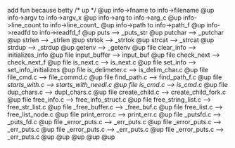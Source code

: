 add  fun because betty /* up */
@up  info->fname   to  info->filename
@up  info->argv to info->argv_x
@up  info->arg   to info->arg_c
@up  info->line_count to info->line_count_
@up  info->path  to info->path_f
@up  info->readfd  to info->readfd_f
@up  puts --> _puts_str
@up  putchar --> _putchar
@up  strlen --> _strlen
@up  strtok --> _strtok
@up  strcat --> _strcat
@up  strdup --> _strdup
@up  getenv --> _getenv
@up  file clear_info --> initializes_info
@up  file input_buffer --> input_buf
@up  file check_next --> check_next_f
@up  file is_next.c --> is_next.c
@up  file set_info --> set_info_initializes
@up  file is_delimeter.c --> is_delim_char.c
@up  file file_cmd.c --> file_commd.c
@up  file find_path.c --> find_path_f.c
@up  file _starts_with.c --> starts_with_needl.c
@up  file is_cmd.c --> is_cmd_.c
@up  file dup_chars.c --> dupl_chars.c
@up  file create_child.c --> create_child_fork.c
@up  file free_info.c --> free_info_struct.c
@up  file free_string_list.c --> free_str_list.c
@up  file _free_buffer.c --> _free_buf.c
@up  file free_list.c --> free_list_node.c
@up  file print_error.c --> print_err.c
@up  file _putsfd.c --> _puts_fd.c
@up  file _error_puts.c --> _err_puts.c
@up  file _error_puts.c --> _err_puts.c
@up  file _error_puts.c --> _err_puts.c
@up  file _error_puts.c --> _err_puts.c
@up
@up
@up
@up
@up
